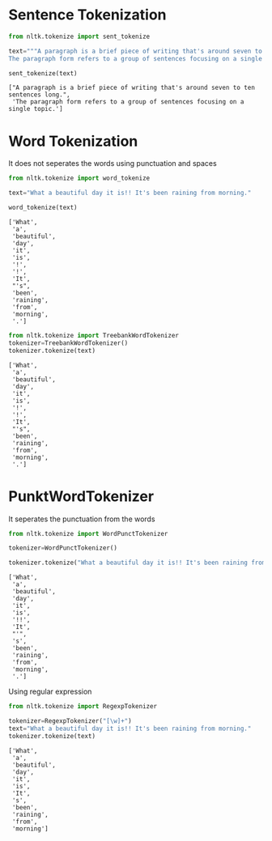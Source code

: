 # Sentence Tokenization


```python
from nltk.tokenize import sent_tokenize
```


```python
text="""A paragraph is a brief piece of writing that's around seven to ten sentences long.
The paragraph form refers to a group of sentences focusing on a single topic."""
```


```python
sent_tokenize(text)
```




    ["A paragraph is a brief piece of writing that's around seven to ten sentences long.",
     'The paragraph form refers to a group of sentences focusing on a single topic.']



# Word Tokenization

It does not seperates the words using punctuation and spaces


```python
from nltk.tokenize import word_tokenize
```


```python
text="What a beautiful day it is!! It's been raining from morning."
```


```python
word_tokenize(text)
```




    ['What',
     'a',
     'beautiful',
     'day',
     'it',
     'is',
     '!',
     '!',
     'It',
     "'s",
     'been',
     'raining',
     'from',
     'morning',
     '.']




```python
from nltk.tokenize import TreebankWordTokenizer
tokenizer=TreebankWordTokenizer()
tokenizer.tokenize(text)
```




    ['What',
     'a',
     'beautiful',
     'day',
     'it',
     'is',
     '!',
     '!',
     'It',
     "'s",
     'been',
     'raining',
     'from',
     'morning',
     '.']



# PunktWordTokenizer

It seperates the punctuation from the words


```python
from nltk.tokenize import WordPunctTokenizer
```


```python
tokenizer=WordPunctTokenizer()
```


```python
tokenizer.tokenize("What a beautiful day it is!! It's been raining from morning.")
```




    ['What',
     'a',
     'beautiful',
     'day',
     'it',
     'is',
     '!!',
     'It',
     "'",
     's',
     'been',
     'raining',
     'from',
     'morning',
     '.']



Using regular expression


```python
from nltk.tokenize import RegexpTokenizer
```


```python
tokenizer=RegexpTokenizer("[\w]+")
text="What a beautiful day it is!! It's been raining from morning."
tokenizer.tokenize(text)
```




    ['What',
     'a',
     'beautiful',
     'day',
     'it',
     'is',
     'It',
     's',
     'been',
     'raining',
     'from',
     'morning']




```python

```
